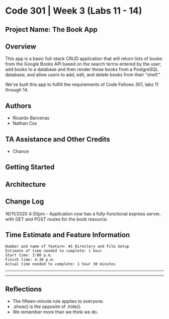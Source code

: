 # Code 301 | Week 3 (Labs 11 - 14)

## Project Name: The Book App

## Overview

This app is a basic full-stack CRUD application that will return lists of books from the Google Books API based on the search terms entered by the user; add books to a database and then render those books from a PostgreSQL database; and allow users to add, edit, and delete books from their "shelf."

We've built this app to fulfill the requirements of Code Fellows 301, labs 11 through 14. 

## Authors

- Ricardo Barcenas
- Nathan Cox

## TA Assistance and Other Credits

- Chance

## Getting Started
<!-- What are the steps that a user must take in order to build this app on their own machine and get it running? -->

## Architecture
<!-- Provide a detailed description of the application design. What technologies (languages, libraries, etc) you're using, and any other relevant design information. -->

## Change Log

16/11/2020 4:30pm - Application now has a fully-functional express server, with GET and POST routes for the book resource.

## Time Estimate and Feature Information

    Number and name of feature: #1 Directory and File Setup
    Estimate of time needed to complete: 1 hour
    Start time: 3:00 p.m.
    Finish time: 4:30 p.m.
    Actual time needed to complete: 1 hour 30 minutes

---


---

## Reflections

- The fifteen-minute rule applies to everyone.
- .show() is the opposite of .hide().
- We remember more than we think we do.